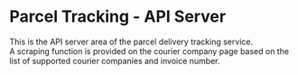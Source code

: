 # Parcel Tracking - API Server

This is the API server area of ​​the parcel delivery tracking service.  
A scraping function is provided on the courier company page based on the list of supported courier companies and invoice number.
